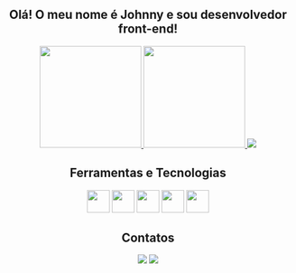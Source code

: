 
## <div align="center"> Olá! O meu nome é Johnny e sou desenvolvedor front-end!
</div>

<div align="center">
<a href="https://github.com/johnnysat">
<img height="180em" src="https://github-readme-stats.vercel.app/api/top-langs/?username=johnnysat&layout=compact&langs_count=7&theme=github_dark" style="max-width=100%"/>
<img height="180em" src="https://github-readme-stats.vercel.app/api?username=johnnysat&show_icons=true&theme=github_dark&include_all_commits=true&count_private=true" style="max-width=100%"/>
<a href="https://git.io/streak-stats"><img src="https://streak-stats.demolab.com?user=johnnysat&theme=dark&locale=pt-br&date_format=j%20M%5B%20Y%5D"/></a>



## Ferramentas e Tecnologias
<div>
<img src="https://cdn.jsdelivr.net/gh/devicons/devicon/icons/javascript/javascript-original.svg" width="40" height="40"/>
<img src="https://cdn.jsdelivr.net/gh/devicons/devicon/icons/react/react-original-wordmark.svg" width="40" height="40"/>
<img src="https://cdn.jsdelivr.net/gh/devicons/devicon/icons/html5/html5-original-wordmark.svg" width="40" height="40"/>
<img src="https://cdn.jsdelivr.net/gh/devicons/devicon/icons/css3/css3-original-wordmark.svg" width="40" height="40"/>
<img src="https://cdn.jsdelivr.net/gh/devicons/devicon/icons/git/git-original-wordmark.svg" width="40" height="40"/>
</div>

## Contatos
<div>
<a href = "mailto:johnny_s.o@hotmail.com"><img src="https://img.shields.io/badge/Gmail-D14836?style=for-the-badge&logo=gmail&logoColor=white" target="_blank"></a>
<a href="https://www.linkedin.com/in/johnnysat/" target="_blank"><img src="https://img.shields.io/badge/-LinkedIn-%230077B5?style=for-the-badge&logo=linkedin&logoColor=white" target="_blank"></a>   
</div>
  </div>
